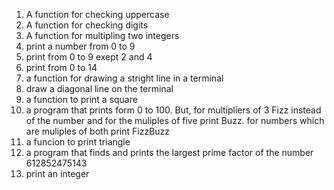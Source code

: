1. A function for checking uppercase
2. A function for checking digits
3. A function for multipling two integers
4. print a number from 0 to 9
5. print from 0 to 9 exept 2 and 4
6. print from 0 to 14
7. a function for drawing a stright line in a terminal
8. draw a diagonal line on the terminal
9. a function to print a square
10. a program that prints form 0 to 100. But, for multipliers of 3 Fizz instead of the number and for the muliples of five print Buzz. for numbers which are muliples of both print FizzBuzz
11. a funcion to print triangle
12. a program that finds and prints the largest prime factor of the number 612852475143
13. print an integer